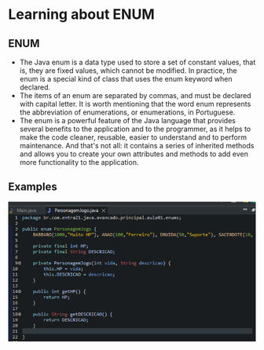 # Learning about ENUM

## ENUM
- The Java enum is a data type used to store a set of constant values, that is, they are fixed values, which cannot be modified. In practice, the enum is a special kind of class that uses the enum keyword when declared.
- The items of an enum are separated by commas, and must be declared with capital letter. It is worth mentioning that the word enum represents the abbreviation of enumerations, or enumerations, in Portuguese.
- The enum is a powerful feature of the Java language that provides several benefits to the application and to the programmer, as it helps to make the code cleaner, reusable, easier to understand and to perform maintenance. And that's not all: it contains a series of inherited methods and allows you to create your own attributes and methods to add even more functionality to the application.

## Examples 

![Example Main](./img/example_02.png)